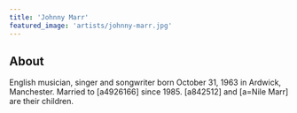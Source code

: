 ```yaml
---
title: 'Johnny Marr'
featured_image: 'artists/johnny-marr.jpg'
---
```


## About

English musician, singer and songwriter born October 31, 1963 in Ardwick, Manchester. Married to [a4926166] since 1985. [a842512] and [a=Nile Marr] are their children.
